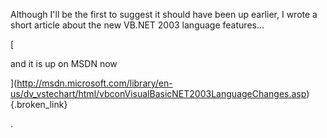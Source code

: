 Although I'll be the first to suggest it should have been up earlier, I wrote a short article about the new VB.NET 2003 language features... 
				  
[
						  
and it is up on MSDN now
				  
](http://msdn.microsoft.com/library/en-us/dv_vstechart/html/vbconVisualBasicNET2003LanguageChanges.asp){.broken_link} 
				  
.